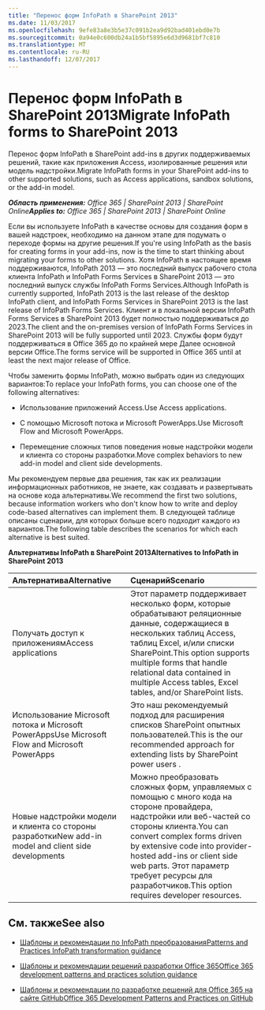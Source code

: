 ```yaml
---
title: "Перенос форм InfoPath в SharePoint 2013"
ms.date: 11/03/2017
ms.openlocfilehash: 9efe83a8e3b5e37c091b2ea9d92bad401ebd0e7b
ms.sourcegitcommit: 0a94e0c600db24a1b5bf5895e6d3d9681bf7c810
ms.translationtype: MT
ms.contentlocale: ru-RU
ms.lasthandoff: 12/07/2017
---
```

# <a name="migrate-infopath-forms-to-sharepoint-2013"></a><span data-ttu-id="55cb7-102">Перенос форм InfoPath в SharePoint 2013</span><span class="sxs-lookup"><span data-stu-id="55cb7-102">Migrate InfoPath forms to SharePoint 2013</span></span>

<span data-ttu-id="55cb7-103">Перенос форм InfoPath в SharePoint add-ins в других поддерживаемых решений, такие как приложения Access, изолированные решения или модель надстройки.</span><span class="sxs-lookup"><span data-stu-id="55cb7-103">Migrate InfoPath forms in your SharePoint add-ins to other supported solutions, such as Access applications, sandbox solutions, or the add-in model.</span></span>

<span data-ttu-id="55cb7-104">_**Область применения:** Office 365 | SharePoint 2013 | SharePoint Online_</span><span class="sxs-lookup"><span data-stu-id="55cb7-104">_**Applies to:** Office 365 | SharePoint 2013 | SharePoint Online_</span></span>

<span data-ttu-id="55cb7-105">Если вы используете InfoPath в качестве основы для создания форм в вашей надстроек, необходимо на данном этапе для подумать о переходе формы на другие решения.</span><span class="sxs-lookup"><span data-stu-id="55cb7-105">If you're using InfoPath as the basis for creating forms in your add-ins, now is the time to start thinking about migrating your forms to other solutions.</span></span> <span data-ttu-id="55cb7-106">Хотя InfoPath в настоящее время поддерживаются, InfoPath 2013 — это последний выпуск рабочего стола клиента InfoPath и InfoPath Forms Services в SharePoint 2013 — это последний выпуск службы InfoPath Forms Services.</span><span class="sxs-lookup"><span data-stu-id="55cb7-106">Although InfoPath is currently supported, InfoPath 2013 is the last release of the desktop InfoPath client, and InfoPath Forms Services in SharePoint 2013 is the last release of InfoPath Forms Services.</span></span> <span data-ttu-id="55cb7-107">Клиент и в локальной версии InfoPath Forms Services в SharePoint 2013 будет полностью поддерживаться до 2023.</span><span class="sxs-lookup"><span data-stu-id="55cb7-107">The client and the on-premises version of InfoPath Forms Services in SharePoint 2013 will be fully supported until 2023.</span></span> <span data-ttu-id="55cb7-108">Службы форм будут поддерживаться в Office 365 до по крайней мере Далее основной версии Office.</span><span class="sxs-lookup"><span data-stu-id="55cb7-108">The forms service will be supported in Office 365 until at least the next major release of Office.</span></span>

<span data-ttu-id="55cb7-109">Чтобы заменить формы InfoPath, можно выбрать один из следующих вариантов:</span><span class="sxs-lookup"><span data-stu-id="55cb7-109">To replace your InfoPath forms, you can choose one of the following alternatives:</span></span>

- <span data-ttu-id="55cb7-110">Использование приложений Access.</span><span class="sxs-lookup"><span data-stu-id="55cb7-110">Use Access applications.</span></span>

- <span data-ttu-id="55cb7-111">С помощью Microsoft потока и Microsoft PowerApps.</span><span class="sxs-lookup"><span data-stu-id="55cb7-111">Use Microsoft Flow and Microsoft PowerApps.</span></span>
    
- <span data-ttu-id="55cb7-112">Перемещение сложных типов поведения новые надстройки модели и клиента со стороны разработки.</span><span class="sxs-lookup"><span data-stu-id="55cb7-112">Move complex behaviors to new add-in model and client side developments.</span></span>
    
<span data-ttu-id="55cb7-113">Мы рекомендуем первые два решения, так как их реализации информационных работников, не знаете, как создавать и развертывать на основе кода альтернативы.</span><span class="sxs-lookup"><span data-stu-id="55cb7-113">We recommend the first two solutions, because information workers who don't know how to write and deploy code-based alternatives can implement them.</span></span> <span data-ttu-id="55cb7-114">В следующей таблице описаны сценарии, для которых больше всего подходит каждого из вариантов.</span><span class="sxs-lookup"><span data-stu-id="55cb7-114">The following table describes the scenarios for which each alternative is best suited.</span></span>

<span data-ttu-id="55cb7-115">**Альтернативы InfoPath в SharePoint 2013**</span><span class="sxs-lookup"><span data-stu-id="55cb7-115">**Alternatives to InfoPath in SharePoint 2013**</span></span>

|<span data-ttu-id="55cb7-116">**Альтернатива**</span><span class="sxs-lookup"><span data-stu-id="55cb7-116">**Alternative**</span></span>|<span data-ttu-id="55cb7-117">**Сценарий**</span><span class="sxs-lookup"><span data-stu-id="55cb7-117">**Scenario**</span></span>|
|:-----|:-----|
|<span data-ttu-id="55cb7-118">Получать доступ к приложениям</span><span class="sxs-lookup"><span data-stu-id="55cb7-118">Access applications</span></span>|<span data-ttu-id="55cb7-119">Этот параметр поддерживает несколько форм, которые обрабатывают реляционные данные, содержащиеся в нескольких таблиц Access, таблиц Excel, и/или списки SharePoint.</span><span class="sxs-lookup"><span data-stu-id="55cb7-119">This option supports multiple forms that handle relational data contained in multiple Access tables, Excel tables, and/or SharePoint lists.</span></span>|
|<span data-ttu-id="55cb7-120">Использование Microsoft потока и Microsoft PowerApps</span><span class="sxs-lookup"><span data-stu-id="55cb7-120">Use Microsoft Flow and Microsoft PowerApps</span></span>|<span data-ttu-id="55cb7-121">Это наш рекомендуемый подход для расширения списков SharePoint опытных пользователей.</span><span class="sxs-lookup"><span data-stu-id="55cb7-121">This is the our recommended approach for extending lists by SharePoint power users .</span></span>|
|<span data-ttu-id="55cb7-122">Новые надстройки модели и клиента со стороны разработки</span><span class="sxs-lookup"><span data-stu-id="55cb7-122">New add-in model and client side developments</span></span> |<span data-ttu-id="55cb7-123">Можно преобразовать сложных форм, управляемых с помощью с много кода на стороне провайдера, надстройки или веб-частей со стороны клиента.</span><span class="sxs-lookup"><span data-stu-id="55cb7-123">You can convert complex forms driven by extensive code into provider-hosted add-ins or client side web parts.</span></span> <span data-ttu-id="55cb7-124">Этот параметр требует ресурсы для разработчиков.</span><span class="sxs-lookup"><span data-stu-id="55cb7-124">This option requires developer resources.</span></span>|

## <a name="see-also"></a><span data-ttu-id="55cb7-125">См. также</span><span class="sxs-lookup"><span data-stu-id="55cb7-125">See also</span></span>
<span data-ttu-id="55cb7-126"><a name="bk_addresources"> </a></span><span class="sxs-lookup"><span data-stu-id="55cb7-126"></span></span>

-  [<span data-ttu-id="55cb7-127">Шаблоны и рекомендации по InfoPath преобразования</span><span class="sxs-lookup"><span data-stu-id="55cb7-127">Patterns and Practices InfoPath transformation guidance</span></span>](https://github.com/SharePoint/PnP-Transformation/tree/master/InfoPath) 

-  [<span data-ttu-id="55cb7-128">Шаблоны и рекомендации решений разработки Office 365</span><span class="sxs-lookup"><span data-stu-id="55cb7-128">Office 365 development patterns and practices solution guidance</span></span>](Office-365-development-patterns-and-practices-solution-guidance.md)
    
-  [<span data-ttu-id="55cb7-129">Шаблоны и рекомендации по разработке решений для Office 365 на сайте GitHub</span><span class="sxs-lookup"><span data-stu-id="55cb7-129">Office 365 Development Patterns and Practices on GitHub</span></span>](https://github.com/SharePoint/PnP)
